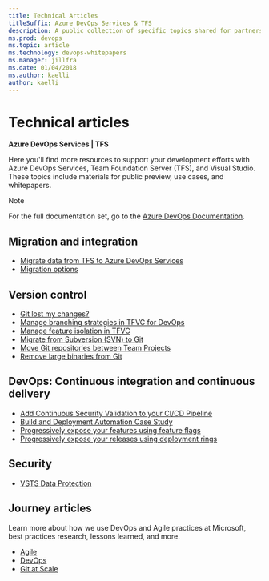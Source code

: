 ```yaml
---
title: Technical Articles 
titleSuffix: Azure DevOps Services & TFS
description: A public collection of specific topics shared for partners.
ms.prod: devops
ms.topic: article
ms.technology: devops-whitepapers
ms.manager: jillfra
ms.date: 01/04/2018
ms.author: kaelli
author: kaelli
---
```


# Technical articles

**Azure DevOps Services | TFS**

Here you'll find more resources to support your development efforts with Azure DevOps Services, Team Foundation Server (TFS), and Visual Studio. These topics include materials for public preview, use cases, and whitepapers. 

> [!NOTE]
> For the full documentation set, go to the [Azure DevOps Documentation](../index.md).
   
##	Migration and integration

*   [Migrate data from TFS to Azure DevOps Services](migration-overview.md)
*   [Migration options](migrate-from-tfs.md)  

## Version control

*   [Git lost my changes?](../repos/git/git-log-history-simplification.md)
*   [Manage branching strategies in TFVC for DevOps](../repos/tfvc/effective-tfvc-branching-strategies-for-devops.md)
*   [Manage feature isolation in TFVC](../repos/tfvc/effective-feature-isolation-on-tfvc.md)
*   [Migrate from Subversion (SVN) to Git](../repos/git/perform-migration-from-svn-to-git.md)
*   [Move Git repositories between Team Projects](../repos/git/move-git-repos-between-team-projects.md)
*   [Remove large binaries from Git](../repos/git/remove-binaries.md)

##	DevOps: Continuous integration and continuous delivery

*   [Add Continuous Security Validation to your CI/CD Pipeline](security-validation-cicd-pipeline.md)
*   [Build and Deployment Automation Case Study](build-deployment-best-practices.md)
*   [Progressively expose your features using feature flags](phase-features-with-feature-flags.md)
*   [Progressively expose your releases using deployment rings](phase-rollout-with-rings.md)

##	Security

*   [VSTS Data Protection](team-services-security-whitepaper.md)
 
## Journey articles

Learn more about how we use DevOps and Agile practices at Microsoft, best practices research, lessons learned, and more.

*   [Agile](/azure/devops/learn/agile/what-is-agile)
*   [DevOps](/azure/devops/learn/what-is-devops)
*   [Git at Scale](/azure/devops/learn/git/git-at-scale)
